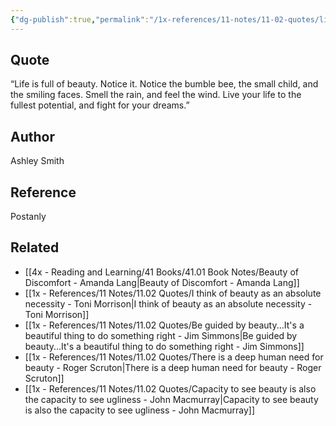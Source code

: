 ```yaml
---
{"dg-publish":true,"permalink":"/1x-references/11-notes/11-02-quotes/life-is-full-of-beauty-notice-it-notice-the-bumble-bee-the-small-child-and-the-smiling-faces-smell-the-rain-and-feel-the-wind-live-your-life-to-the-fullest-potential-and-fight-for-your-dreams-ashley-smith/","title":"Life is full of beauty. Notice it. Notice the bumble bee, the small child, and the smiling faces. Smell the rain, and feel the wind. Live your life to the fullest potential, and fight for your dreams.”  Ashley Smith","created":"2025-03-26T00:27:49.901+03:00","updated":"2025-04-10T10:34:23.335+03:00"}
---
```



## Quote
“Life is full of beauty. Notice it. Notice the bumble bee, the small child, and the smiling faces. Smell the rain, and feel the wind. Live your life to the fullest potential, and fight for your dreams.”

## Author
Ashley Smith

## Reference
Postanly

## Related
- [[4x - Reading and Learning/41 Books/41.01 Book Notes/Beauty of Discomfort - Amanda Lang\|Beauty of Discomfort - Amanda Lang]]
- [[1x - References/11 Notes/11.02 Quotes/I think of beauty as an absolute necessity - Toni Morrison\|I think of beauty as an absolute necessity - Toni Morrison]]
- [[1x - References/11 Notes/11.02 Quotes/Be guided by beauty...It's a beautiful thing to do something right - Jim Simmons\|Be guided by beauty...It's a beautiful thing to do something right - Jim Simmons]]
- [[1x - References/11 Notes/11.02 Quotes/There is a deep human need for beauty - Roger Scruton\|There is a deep human need for beauty - Roger Scruton]]
- [[1x - References/11 Notes/11.02 Quotes/Capacity to see beauty is also the capacity to see ugliness - John Macmurray\|Capacity to see beauty is also the capacity to see ugliness - John Macmurray]]
